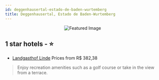 ```yaml
---
id: deggenhausertal-estado-de-baden-wurtemberg
title: Deggenhausertal, Estado de Baden-Wurtemberg
---
```


<center><img src="https://i.travelapi.com/hotels/37000000/36470000/36466900/36466817/edc5d42a_z.jpg" alt="Featured Image" /></center>


##  1 star hotels - ⭐️

-    [Landgasthof Linde](https://us.hurb.com/hotels/deggenhausertal/landgasthof-linde-JNP-JP887337?cmp=18055) Prices from R$ 382,38
   > Enjoy recreation amenities such as a golf course or take in the view from a terrace.
